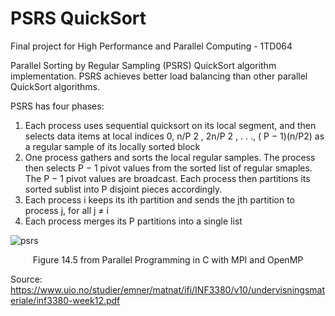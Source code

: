 # PSRS QuickSort
Final project for High Performance and Parallel Computing - 1TD064

Parallel Sorting by Regular Sampling (PSRS) QuickSort algorithm implementation. PSRS achieves better load balancing than other parallel QuickSort algorithms.


PSRS has four phases:
1. Each process uses sequential quicksort on its local segment, and
then selects data items at local indices
0, n/P
2
, 2n/P
2
, . . .,
(
P
− 1)(n/P2) as a regular sample of its
locally sorted block
2. One process gathers and sorts the local regular samples. The
process then selects
P
−
1 pivot values from the sorted list of
regular smaples. The
P
−
1 pivot values are broadcast. Each
process then partitions its sorted sublist into
P disjoint pieces
accordingly.
3. Each process
i keeps its
ith partition and sends the
jth partition
to process
j, for all
j $\neq$ i
4. Each process merges its
P partitions into a single list


![psrs](https://user-images.githubusercontent.com/2366125/194700169-bf13eb1c-5cc3-445c-9a6e-3d7a8e9f5815.png)

<p align="center">Figure 14.5 from Parallel Programming in C with MPI and OpenMP</p>


Source: https://www.uio.no/studier/emner/matnat/ifi/INF3380/v10/undervisningsmateriale/inf3380-week12.pdf
